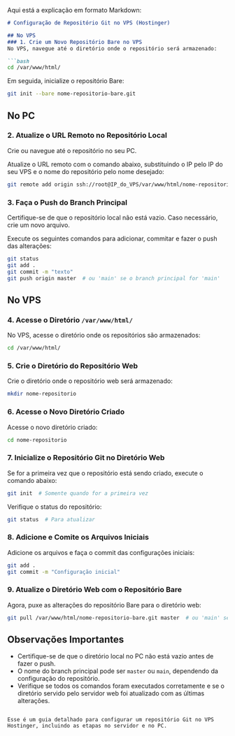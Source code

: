Aqui está a explicação em formato Markdown:

```markdown
# Configuração de Repositório Git no VPS (Hostinger)

## No VPS
### 1. Crie um Novo Repositório Bare no VPS
No VPS, navegue até o diretório onde o repositório será armazenado:

```bash
cd /var/www/html/
```

Em seguida, inicialize o repositório Bare:

```bash
git init --bare nome-repositorio-bare.git
```

## No PC
### 2. Atualize o URL Remoto no Repositório Local
Crie ou navegue até o repositório no seu PC.

Atualize o URL remoto com o comando abaixo, substituindo o IP pelo IP do seu VPS e o nome do repositório pelo nome desejado:

```bash
git remote add origin ssh://root@IP_do_VPS/var/www/html/nome-repositorio-bare.git
```

### 3. Faça o Push do Branch Principal
Certifique-se de que o repositório local não está vazio. Caso necessário, crie um novo arquivo. 

Execute os seguintes comandos para adicionar, commitar e fazer o push das alterações:

```bash
git status
git add .
git commit -m "texto"
git push origin master  # ou 'main' se o branch principal for 'main'
```

## No VPS
### 4. Acesse o Diretório `/var/www/html/`
No VPS, acesse o diretório onde os repositórios são armazenados:

```bash
cd /var/www/html/
```

### 5. Crie o Diretório do Repositório Web
Crie o diretório onde o repositório web será armazenado:

```bash
mkdir nome-repositorio
```

### 6. Acesse o Novo Diretório Criado
Acesse o novo diretório criado:

```bash
cd nome-repositorio
```

### 7. Inicialize o Repositório Git no Diretório Web
Se for a primeira vez que o repositório está sendo criado, execute o comando abaixo:

```bash
git init  # Somente quando for a primeira vez
```

Verifique o status do repositório:

```bash
git status  # Para atualizar
```

### 8. Adicione e Comite os Arquivos Iniciais
Adicione os arquivos e faça o commit das configurações iniciais:

```bash
git add .
git commit -m "Configuração inicial"
```

### 9. Atualize o Diretório Web com o Repositório Bare
Agora, puxe as alterações do repositório Bare para o diretório web:

```bash
git pull /var/www/html/nome-repositorio-bare.git master  # ou 'main' se o branch principal for 'main'
```

## Observações Importantes
- Certifique-se de que o diretório local no PC não está vazio antes de fazer o push.
- O nome do branch principal pode ser `master` ou `main`, dependendo da configuração do repositório.
- Verifique se todos os comandos foram executados corretamente e se o diretório servido pelo servidor web foi atualizado com as últimas alterações.
```

Esse é um guia detalhado para configurar um repositório Git no VPS Hostinger, incluindo as etapas no servidor e no PC.